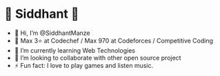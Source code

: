 # 🌻 Siddhant 🌻
- 👋 Hi, I’m @SiddhantManze
- 👀 Max 3⭐ at Codechef / Max 970 at Codeforces / Competitive Coding 
- 🌱 I’m currently learning Web Technologies
- 💞️ I’m looking to collaborate with other open source project
- ⚡ Fun fact: I love to play games and listen music.

<!---
SiddhantManze/SiddhantManze is a ✨ special ✨ repository because its `README.md` (this file) appears on your GitHub profile.
You can click the Preview link to take a look at your changes.
--->
